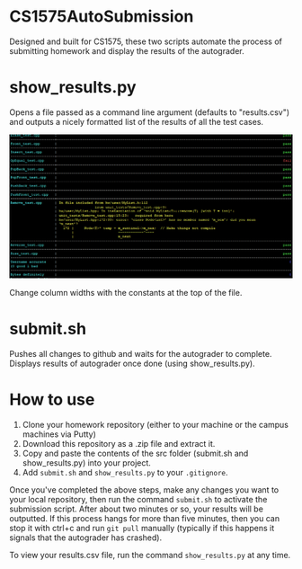 # CS1575AutoSubmission
Designed and built for CS1575, these two scripts automate the process of submitting homework and display the results of the autograder.

# show_results.py
Opens a file passed as a command line argument (defaults to "results.csv") and outputs a nicely formatted list of the results of all the test cases.

![Sample output](example.PNG)

Change column widths with the constants at the top of the file.

# submit.sh
Pushes all changes to github and waits for the autograder to complete. Displays results of autograder once done (using show_results.py).

# How to use
1. Clone your homework repository (either to your machine or the campus machines via Putty)
2. Download this repository as a .zip file and extract it.
3. Copy and paste the contents of the src folder (submit.sh and show_results.py) into your project.
4. Add `submit.sh` and `show_results.py` to your `.gitignore`.

Once you've completed the above steps, make any changes you want to your local repository, then run the command `submit.sh` to activate the submission script. After about two minutes or so, your results will be outputted. If this process hangs for more than five minutes, then you can stop it with ctrl+c and run `git pull` manually (typically if this happens it signals that the autograder has crashed).

To view your results.csv file, run the command `show_results.py` at any time.
